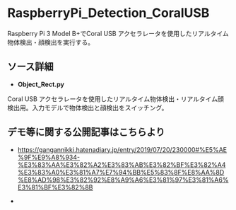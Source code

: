 # RaspberryPi_Detection_CoralUSB
Raspberry Pi 3 Model B+でCoral USB アクセラレータを使用したリアルタイム物体検出・顔検出を実行する。

## ソース詳細
- <b>Object_Rect.py</b>

Coral USB アクセラレータを使用したリアルタイム物体検出・リアルタイム顔検出用。入力モデルで物体検出と顔検出をスイッチング。

## デモ等に関する公開記事はこちらより
- https://gangannikki.hatenadiary.jp/entry/2019/07/20/230000#%E5%AE%9F%E9%A8%934-%E3%83%AA%E3%82%A2%E3%83%AB%E3%82%BF%E3%82%A4%E3%83%A0%E3%81%A7%E7%94%BB%E5%83%8F%E8%AA%8D%E8%AD%98%E3%82%92%E8%A9%A6%E3%81%97%E3%81%A6%E3%81%BF%E3%82%8B

-  
